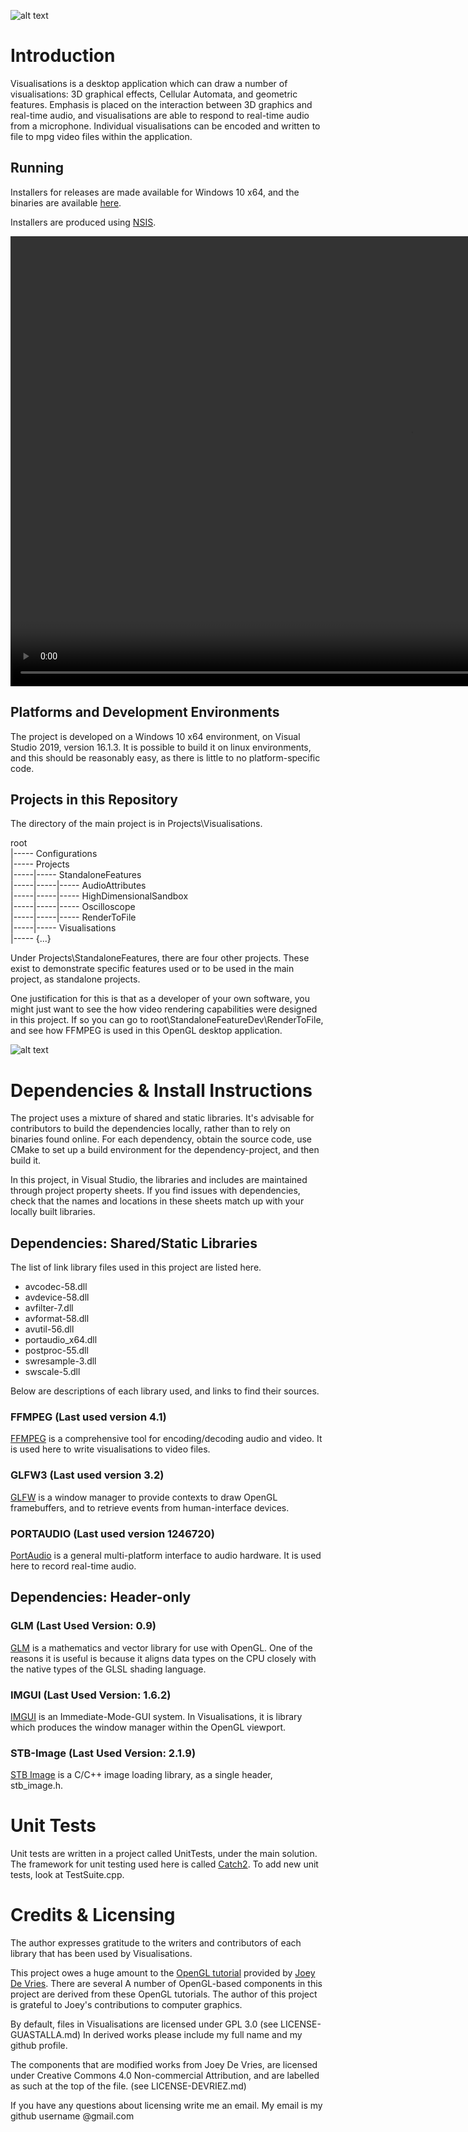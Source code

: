 ![alt text][Screen1]

# Introduction

Visualisations is a desktop application which can draw a number of visualisations: 3D graphical effects, Cellular Automata, and geometric features.
Emphasis is placed on the interaction between 3D graphics and real-time audio, and visualisations are able to respond to real-time audio
from a microphone. Individual visualisations can be encoded and written to file to mpg video files within the application.

## Running

Installers for releases are made available for Windows 10 x64,
and the binaries are available [here](https://billguastalla.com/visualisations/binaries/).

Installers are produced using [NSIS](https://nsis.sourceforge.io/Main_Page).

<video width="1280" height="720" controls>
  <source src="https://billguastalla.com/visualisations/samples/Visualisations%20v0.4.mp4" type="video/mp4">
</video>

## Platforms and Development Environments

The project is developed on a Windows 10 x64 environment, on Visual Studio 2019, version 16.1.3.
It is possible to build it on linux environments, and this should be reasonably easy,
as there is little to no platform-specific code.

<!--  -->

## Projects in this Repository

The directory of the main project is in Projects\Visualisations.

root<br/>
  |----- Configurations<br/>
  |----- Projects<br/>
  |-----|----- StandaloneFeatures<br/>
  |-----|-----|----- AudioAttributes<br/>
  |-----|-----|----- HighDimensionalSandbox<br/>
  |-----|-----|----- Oscilloscope<br/>
  |-----|-----|----- RenderToFile<br/>
  |-----|----- Visualisations<br/>
  |----- {...}<br/>
  

Under Projects\StandaloneFeatures\, there are four other projects.
These exist to demonstrate specific features used or to be used in the main project, as standalone projects.

One justification for this is that as a developer of your own software, you might just want to see the how video rendering
capabilities were designed in this project. If so you can go to root\StandaloneFeatureDev\RenderToFile, 
and see how FFMPEG is used in this OpenGL desktop application.

![alt text][Screen2]

# Dependencies & Install Instructions

The project uses a mixture of shared and static libraries. It's advisable for contributors to build the dependencies locally,
rather than to rely on binaries found online.
For each dependency, obtain the source code, use CMake to set up a build environment for the dependency-project, and then build it.

In this project, in Visual Studio, the libraries and includes are maintained through project property sheets.
If you find issues with dependencies, check that the names and locations in these sheets match up with your
locally built libraries.

## Dependencies: Shared/Static Libraries

The list of link library files used in this project are listed here.

- avcodec-58.dll
- avdevice-58.dll
- avfilter-7.dll
- avformat-58.dll
- avutil-56.dll
- portaudio_x64.dll
- postproc-55.dll
- swresample-3.dll
- swscale-5.dll

Below are descriptions of each library used, and links to find their sources.

### FFMPEG (Last used version 4.1)

[FFMPEG](https://www.ffmpeg.org/) is a comprehensive tool for encoding/decoding audio and video. It is used here to write visualisations to video files.

### GLFW3 (Last used version 3.2)

[GLFW](https://www.glfw.org/) is a window manager to provide contexts to draw OpenGL framebuffers, and to retrieve events from human-interface devices.

### PORTAUDIO (Last used version 1246720)

[PortAudio](http://www.portaudio.com/) is a general multi-platform interface to audio hardware. It is used here to record real-time audio.

## Dependencies: Header-only

### GLM (Last Used Version: 0.9)

[GLM](https://glm.g-truc.net/0.9.9/index.html) is a mathematics and vector library for use with OpenGL.
One of the reasons it is useful is because it aligns data types on the CPU closely with the native types of the GLSL shading language.

### IMGUI (Last Used Version: 1.6.2)

[IMGUI](https://github.com/ocornut/imgui) is an Immediate-Mode-GUI system. In Visualisations, it is library which produces the window manager within the OpenGL viewport.

### STB-Image (Last Used Version: 2.1.9)

[STB Image](https://github.com/nothings/stb) is a C/C++ image loading library, as a single header, stb_image.h.

# Unit Tests

Unit tests are written in a project called UnitTests, under the main solution.
The framework for unit testing used here is called [Catch2](https://github.com/catchorg/Catch2/blob/master/docs/tutorial.md).
To add new unit tests, look at TestSuite.cpp.

[Screen1]: https://billguastalla.com/visualisations/screens/Screen1.png "Mesh Surface Oscilloscope"
[Screen2]: https://billguastalla.com/visualisations/screens/Screen2.png "Point Clouds"

# Credits & Licensing

The author expresses gratitude to the writers and contributors of each library that has been used by Visualisations.

This project owes a huge amount to the [OpenGL tutorial](https://learnopengl.com/) provided by [Joey De Vries](https://twitter.com/JoeyDeVriez). There are several 
A number of OpenGL-based components in this project are derived from these OpenGL tutorials. The author of this project is grateful to Joey's contributions to
computer graphics.

By default, files in Visualisations are licensed under GPL 3.0 (see LICENSE-GUASTALLA.md)
In derived works please include my full name and my github profile.

The components that are modified works from Joey De Vries, are licensed under Creative Commons 4.0 Non-commercial Attribution,
and are labelled as such at the top of the file. (see LICENSE-DEVRIEZ.md)

If you have any questions about licensing write me an email. My email is my github username @gmail.com
